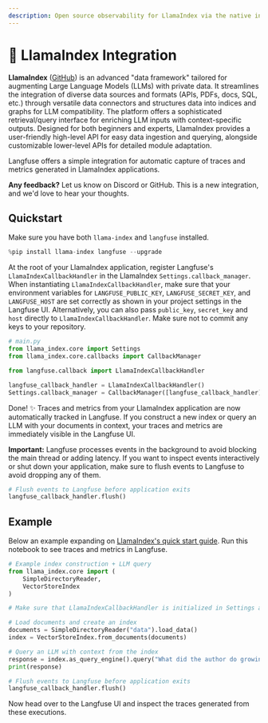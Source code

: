 ```yaml
---
description: Open source observability for LlamaIndex via the native integration. Automatically capture detailed traces and metrics for every request of your RAG application.
---
```


# 🦙 LlamaIndex Integration

**LlamaIndex** ([GitHub](https://github.com/run-llama/llama_index)) is an advanced "data framework" tailored for augmenting Large Language Models (LLMs) with private data. It streamlines the integration of diverse data sources and formats (APIs, PDFs, docs, SQL, etc.) through versatile data connectors and structures data into indices and graphs for LLM compatibility. The platform offers a sophisticated retrieval/query interface for enriching LLM inputs with context-specific outputs. Designed for both beginners and experts, LlamaIndex provides a user-friendly high-level API for easy data ingestion and querying, alongside customizable lower-level APIs for detailed module adaptation. 

Langfuse offers a simple integration for automatic capture of traces and metrics generated in LlamaIndex applications.

**Any feedback?** Let us know on Discord or GitHub. This is a new integration, and we'd love to hear your thoughts.

## Quickstart

Make sure you have both `llama-index` and `langfuse` installed.


```python
%pip install llama-index langfuse --upgrade
```

At the root of your LlamaIndex application, register Langfuse's `LlamaIndexCallbackHandler` in the LlamaIndex `Settings.callback_manager`. When instantiating `LlamaIndexCallbackHandler`, make sure that your environment variables for 
`LANGFUSE_PUBLIC_KEY`, `LANGFUSE_SECRET_KEY`, and `LANGFUSE_HOST` are set correctly as shown in your project settings in the Langfuse UI. Alternatively, you can also pass `public_key`, `secret_key` and `host` directly to `LlamaIndexCallbackHandler`. Make sure not to commit any keys to your repository.


```python
# main.py
from llama_index.core import Settings
from llama_index.core.callbacks import CallbackManager

from langfuse.callback import LlamaIndexCallbackHandler

langfuse_callback_handler = LlamaIndexCallbackHandler()
Settings.callback_manager = CallbackManager([langfuse_callback_handler])
```

Done! ✨ Traces and metrics from your LlamaIndex application are now automatically tracked in Langfuse. If you construct a new index or query an LLM with your documents in context, your traces and metrics are immediately visible in the Langfuse UI.

**Important:** Langfuse processes events in the background to avoid blocking the main thread or adding latency. If you want to inspect events interactively or shut down your application, make sure to flush events to Langfuse to avoid dropping any of them.


```python
# Flush events to Langfuse before application exits
langfuse_callback_handler.flush()
```

## Example

Below an example expanding on [LlamaIndex's quick start guide](https://docs.llamaindex.ai/en/stable/getting_started/starter_example.html). Run this notebook to see traces and metrics in Langfuse.


```python
# Example index construction + LLM query
from llama_index.core import (
    SimpleDirectoryReader,
    VectorStoreIndex
)

# Make sure that LlamaIndexCallbackHandler is initialized in Settings as shown above

# Load documents and create an index
documents = SimpleDirectoryReader("data").load_data()
index = VectorStoreIndex.from_documents(documents) 

# Query an LLM with context from the index
response = index.as_query_engine().query("What did the author do growing up?")
print(response)

# Flush events to Langfuse before application exits
langfuse_callback_handler.flush()
```

Now head over to the Langfuse UI and inspect the traces generated from these executions.
